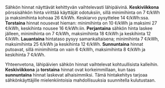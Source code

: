 Sähkön hinnat näyttävät kehittyvän vaihtelevasti lähipäivinä. **Keskiviikkona** pörssisähkön hinta virittää käyttäjät odotuksiin, sillä minimihinta on 7 ¢/kWh ja maksimihinta kohoaa 26 ¢/kWh. Keskiarvo pysyttelee 14 ¢/kWh:ssa. **Torstaina** hinnat nousevat hieman: minimihinta on 10 ¢/kWh ja maksimi 27 ¢/kWh, keskihinta nousee 16 ¢/kWh:iin. **Perjantaina** sähkön hinta laskee jälleen, minimihinta on 7 ¢/kWh, maksimihinta 18 ¢/kWh ja keskihinta 12 ¢/kWh. **Lauantaina** hintataso pysyy samankaltaisena; minimihinta 7 ¢/kWh, maksimihinta 25 ¢/kWh ja keskihinta 12 ¢/kWh. **Sunnuntaina** hinnat putoavat, sillä minimihinta on vain 6 ¢/kWh, maksimihinta 8 ¢/kWh ja keskihinta 7 ¢/kWh.

Yhteenvetona, lähipäivien sähkön hinnat vaihtelevat kohtuullisista kalleihin. **Keskiviikkona** ja **torstaina** hinnat ovat korkeimmillaan, kun taas **sunnuntaina** hinnat laskevat alhaisimmiksi. Tämä hintakehitys tarjoaa sähkönkäyttäjille mielenkiintoisia mahdollisuuksia suunnitella kulutustaan.